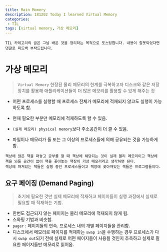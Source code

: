 ```yaml
---
title: Main Momery 
description: 181202 Today I learned Virtual Memory
categories:
 - TIL
tags: [virtual memory, 가상 메모리]
---
```


`TIL 카테고리의 글은 그날 배운 것을 정리하는 목적으로 포스팅합니다. 내용이 잘못되었다면 댓글로 피드백 부탁드립니다.`

# 가상 메모리

> `Virtual Memory` 한정된 물리 메모리의 한계를 극복하고자 디스크와 같은 저장장치를 활용해 애플리케이션들이 더 많은 메모리를 활용할 수 있게 해주는 것

- 어떤 프로세스를 실행할 때 프로세스 전체가 메모리에 적재되지 않고도 실행이 가능 하도록 함.
- 현재 필요한 부분만 메모리에 적재하도록 할 수 있음.

- `(실제 메모리) physical memory`보다 주소공간이 더 클 수 있음.
- 파일이나 메모리가 둘 또는 그 이상의 프로세스들에 의해 공유되는 것을 가능하게 함.

```
책상에 많은 책을 펴놓고 공부를 할 때 책상에 해당되는 것이 실제 물리 메모리이고 책상에 책을 놔둘 공간이 없어 책을 꽃아놓는 책장이 가상 메모리라고 생각하면 된다.
책상에 펴져있는 책들은 실행 중인 프로세스들이고 책장에 꽂아져있는 책들은 프로그램들이다.
```

## 요구 페이징 (Demand Paging)

> 초기에 필요한 것만 실제 메모리에 적재하고 페이지들이 실행 과정에서 실제로 필요할 때 적재하는 기법. 

- 한번도 접근되지 않는 페이지는 물리 메모리에 적재되지 않게 됨.
- 스와핑 기법과 비슷함. 
- `pager` : 페이지들의 연속. 프로세스 내의 개별 페이지들을 관리함.
- 디스크에서 메모리로 페이지를 적재하는 `swap in`을 수행하는 경우 프로세스가 다시 `swap out`되기 전에 실제로 어떤 페이지들이 사용될 것인지 추측하고 실제로 필요한 페이지들만 메모리로 읽어옴.

